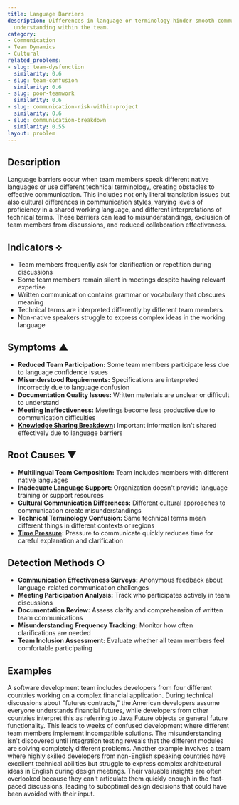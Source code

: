 ```yaml
---
title: Language Barriers
description: Differences in language or terminology hinder smooth communication and
  understanding within the team.
category:
- Communication
- Team Dynamics
- Cultural
related_problems:
- slug: team-dysfunction
  similarity: 0.6
- slug: team-confusion
  similarity: 0.6
- slug: poor-teamwork
  similarity: 0.6
- slug: communication-risk-within-project
  similarity: 0.6
- slug: communication-breakdown
  similarity: 0.55
layout: problem
---
```


## Description

Language barriers occur when team members speak different native languages or use different technical terminology, creating obstacles to effective communication. This includes not only literal translation issues but also cultural differences in communication styles, varying levels of proficiency in a shared working language, and different interpretations of technical terms. These barriers can lead to misunderstandings, exclusion of team members from discussions, and reduced collaboration effectiveness.

## Indicators ⟡

- Team members frequently ask for clarification or repetition during discussions
- Some team members remain silent in meetings despite having relevant expertise
- Written communication contains grammar or vocabulary that obscures meaning
- Technical terms are interpreted differently by different team members
- Non-native speakers struggle to express complex ideas in the working language

## Symptoms ▲

- **Reduced Team Participation:** Some team members participate less due to language confidence issues
- **Misunderstood Requirements:** Specifications are interpreted incorrectly due to language confusion
- **Documentation Quality Issues:** Written materials are unclear or difficult to understand
- **Meeting Ineffectiveness:** Meetings become less productive due to communication difficulties
- **[Knowledge Sharing Breakdown](knowledge-sharing-breakdown.md):** Important information isn't shared effectively due to language barriers

## Root Causes ▼

- **Multilingual Team Composition:** Team includes members with different native languages
- **Inadequate Language Support:** Organization doesn't provide language training or support resources
- **Cultural Communication Differences:** Different cultural approaches to communication create misunderstandings
- **Technical Terminology Confusion:** Same technical terms mean different things in different contexts or regions
- **[Time Pressure](time-pressure.md):** Pressure to communicate quickly reduces time for careful explanation and clarification

## Detection Methods ○

- **Communication Effectiveness Surveys:** Anonymous feedback about language-related communication challenges
- **Meeting Participation Analysis:** Track who participates actively in team discussions
- **Documentation Review:** Assess clarity and comprehension of written team communications
- **Misunderstanding Frequency Tracking:** Monitor how often clarifications are needed
- **Team Inclusion Assessment:** Evaluate whether all team members feel comfortable participating

## Examples

A software development team includes developers from four different countries working on a complex financial application. During technical discussions about "futures contracts," the American developers assume everyone understands financial futures, while developers from other countries interpret this as referring to Java Future objects or general future functionality. This leads to weeks of confused development where different team members implement incompatible solutions. The misunderstanding isn't discovered until integration testing reveals that the different modules are solving completely different problems. Another example involves a team where highly skilled developers from non-English speaking countries have excellent technical abilities but struggle to express complex architectural ideas in English during design meetings. Their valuable insights are often overlooked because they can't articulate them quickly enough in the fast-paced discussions, leading to suboptimal design decisions that could have been avoided with their input.